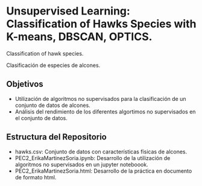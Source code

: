 # Unsupervised Learning: Classification of Hawks Species with K-means, DBSCAN, OPTICS.

Classification of hawk species.

Clasificación de especies de alcones.

## Objetivos
- Utilización de algoritmos no supervisados para la clasificación de un conjunto de datos de alcones.
- Análisis del rendimiento de los diferentes algortimos no supervisados en el conjunto de datos.

## Estructura del Repositorio
- hawks.csv: Conjunto de datos con características físicas de alcones.
- PEC2_ErikaMartinezSoria.ipynb: Desarrollo de la utilización de algoritmos no supervisados en un jupyter noteboook.
- PEC2_ErikaMartinezSoria.html: Desarrollo de la práctica en documento de formato html.



